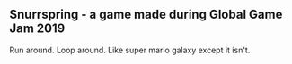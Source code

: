 ## Snurrspring - a game made during Global Game Jam 2019

Run around. Loop around. Like super mario galaxy except it isn't.

